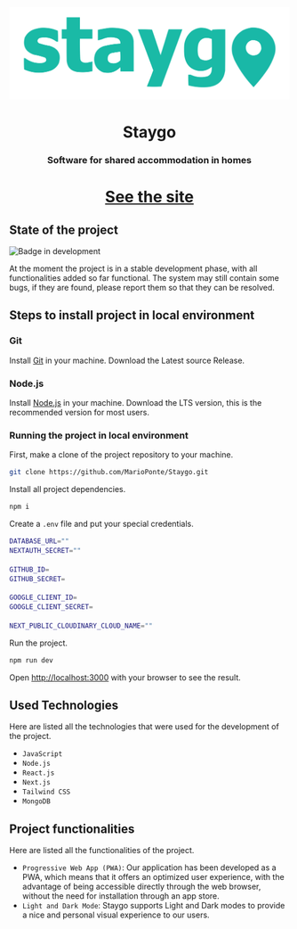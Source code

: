 <div align="center">
    <img src="public/images/appLogo.svg" alt="Staygo Logo">
    <h1 style="border-bottom: none;">Staygo</h1>
    <h3>Software for shared accommodation in homes</h3>
    <h1><a href="https://staygo.vercel.app/"><p>See the site</p></a></h1>
</div>

## State of the project

![Badge in development](https://img.shields.io/badge/STATUS-In%20Development-green.svg)

At the moment the project is in a stable development phase, with all functionalities added so far functional. The system may still contain some bugs, if they are found, please report them so that they can be resolved.

## Steps to install project in local environment

### Git
Install [Git](https://git-scm.com/) in your machine. 
Download the Latest source Release.

### Node.js
Install [Node.js](https://nodejs.org) in your machine. 
Download the LTS version, this is the recommended version for most users.

### Running the project in local environment

First, make a clone of the project repository to your machine.

```bash
git clone https://github.com/MarioPonte/Staygo.git
```

Install all project dependencies.

```bash
npm i
```

Create a ``.env`` file and put your special credentials.

```bash
DATABASE_URL=""
NEXTAUTH_SECRET=""

GITHUB_ID=
GITHUB_SECRET=

GOOGLE_CLIENT_ID=
GOOGLE_CLIENT_SECRET=

NEXT_PUBLIC_CLOUDINARY_CLOUD_NAME=""
```

Run the project.

```bash
npm run dev
```

Open [http://localhost:3000](http://localhost:3000) with your browser to see the result.

## Used Technologies

Here are listed all the technologies that were used for the development of the project.

- ``JavaScript``
- ``Node.js``
- ``React.js``
- ``Next.js``
- ``Tailwind CSS``
- ``MongoDB``

## Project functionalities

Here are listed all the functionalities of the project.

- `Progressive Web App (PWA)`: Our application has been developed as a PWA, which means that it offers an optimized user experience, with the advantage of being accessible directly through the web browser, without the need for installation through an app store.
- `Light and Dark Mode`: Staygo supports Light and Dark modes to provide a nice and personal visual experience to our users.


